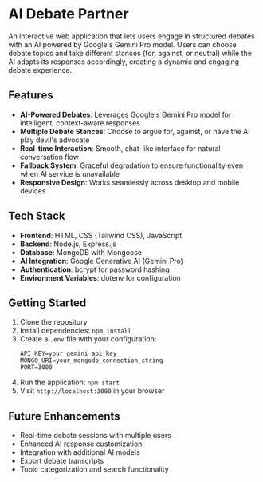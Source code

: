 # AI Debate Partner

An interactive web application that lets users engage in structured debates with an AI powered by Google's Gemini Pro model. Users can choose debate topics and take different stances (for, against, or neutral) while the AI adapts its responses accordingly, creating a dynamic and engaging debate experience.

## Features

- **AI-Powered Debates**: Leverages Google's Gemini Pro model for intelligent, context-aware responses
- **Multiple Debate Stances**: Choose to argue for, against, or have the AI play devil's advocate
- **Real-time Interaction**: Smooth, chat-like interface for natural conversation flow
- **Fallback System**: Graceful degradation to ensure functionality even when AI service is unavailable
- **Responsive Design**: Works seamlessly across desktop and mobile devices

## Tech Stack

- **Frontend**: HTML, CSS (Tailwind CSS), JavaScript
- **Backend**: Node.js, Express.js
- **Database**: MongoDB with Mongoose
- **AI Integration**: Google Generative AI (Gemini Pro)
- **Authentication**: bcrypt for password hashing
- **Environment Variables**: dotenv for configuration

## Getting Started

1. Clone the repository
2. Install dependencies: `npm install`
3. Create a `.env` file with your configuration:
   ```
   API_KEY=your_gemini_api_key
   MONGO_URI=your_mongodb_connection_string
   PORT=3000
   ```
4. Run the application: `npm start`
5. Visit `http://localhost:3000` in your browser

## Future Enhancements

- Real-time debate sessions with multiple users
- Enhanced AI response customization
- Integration with additional AI models
- Export debate transcripts
- Topic categorization and search functionality

